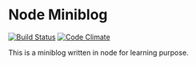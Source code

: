 # Node Miniblog
[![Build Status](https://travis-ci.org/pablobfonseca/node-miniblog.svg?branch=master)](https://travis-ci.org/pablobfonseca/node-miniblog)
[![Code Climate](https://codeclimate.com/github/pablobfonseca/node-miniblog/badges/gpa.svg)](https://codeclimate.com/github/pablobfonseca/node-miniblog)

This is a miniblog written in node for learning purpose.
